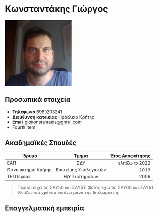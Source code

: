 # Κωνσταντάκης Γιώργος

![](photo.jpg)

## **Προσωπικά στοιχεία**

- **Τηλέφωνο** 6980203241
- **Διεύθυνση κατοικίας** Ηράκλειο Κρήτης
- **Email** giokonstantakis@gmail.com
- Fourth item 


## **Ακαδημαϊκές Σπουδές**



| Ίδρυμα        | Τμήμα           | Έτος Αποφοίτησης  |
| ------------- |:-------------:| -----:|
| ΕΑΠ | ΣΔΥ      |    ελπίζω το 2022 |
| Πανεπιστήμιο Κρήτης      | Επιστήμης Υπολογιστών | 2013 |
| ΤΕΙ Περαιά     | Η/Υ Συστημάτων      |   2006 |


> Πέρυσι είχα τις ΣΔΥ50 και ΣΔΥ51.
> Φέτος έχω τις ΣΔΥ60 και ΣΔΥ61.
> Ελπίζω του χρόνου να έχω μόνο την διπλωματική.

## **Επαγγελματική εμπειρία**
